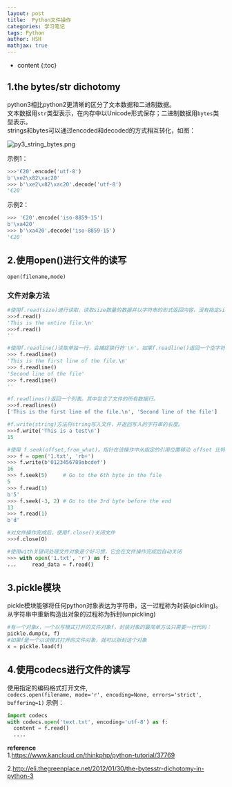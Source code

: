 ```yaml
---
layout: post
title:  Python文件操作
categories: 学习笔记
tags: Python
author: HSH
mathjax: true
---
```


* content
{:toc}




## 1.the bytes/str dichotomy
python3相比python2更清晰的区分了文本数据和二进制数据。  
文本数据用`str`类型表示，在内存中以Unicode形式保存；二进制数据用`bytes`类型表示。  
strings和bytes可以通过encoded和decoded的方式相互转化，如图：  

![py3_string_bytes.png](http://octtw77pk.bkt.clouddn.com//public/upload/py3_string_bytes.png)

示例1：  

```python
>>>'€20'.encode('utf-8')
b'\xe2\x82\xac20'
>>> b'\xe2\x82\xac20'.decode('utf-8')
'€20'
```    

示例2：  

```python
>>> '€20'.encode('iso-8859-15')
b'\xa420'
>>> b'\xa420'.decode('iso-8859-15')
'€20'
```  

## 2.使用open()进行文件的读写

`open(filename,mode)`

### 文件对象方法

```python
#使用f.read(size)进行读取，读取size数量的数据并以字符串的形式返回内容，没有指定size或为负数，则读取整个文件。如何到了文件末尾，f.read()返回一个空字符串
>>>f.read()
'This is the entire file.\n'
>>>f.read()
''
```


```python
#使用f.readline()读取单独一行，会捕捉换行符'\n'。如果f.readline()返回一个空字符串，则代表到达了文件末尾。
>>> f.readline()
'This is the first line of the file.\n'
>>> f.readline()
'Second line of the file'
>>> f.readline()
''
```


```python
#f.readlines()返回一个列表。其中包含了文件的所有数据行。
>>>f.readlines()
['This is the first line of the file.\n', 'Second line of the file']
```


```python
#f.write(string)方法将string写入文件，并返回写入的字符串的长度。
>>>f.write('This is a test\n')
15
```


```python
#使用 f.seek(offset,from_what)。指针在该操作中从指定的引用位置移动 offset 比特，引用位置由 from_what 参数指定。 from_what 值为 0 表示自文件起始处开始，1 表示自当前文件指针位置开始，2 表示自文件末尾开始。from_what 可以忽略，其默认值为零，此时从文件头开始。
>>> f = open('1.txt', 'rb+')
>>> f.write(b'0123456789abcdef')
16
>>> f.seek(5)     # Go to the 6th byte in the file
5
>>> f.read(1)
b'5'
>>> f.seek(-3, 2) # Go to the 3rd byte before the end
13
>>> f.read(1)
b'd'
```

```python
#对文件操作完成后，使用f.close()关闭文件
>>>f.close(O)

#使用with关键词处理文件对象是个好习惯，它会在文件操作完成后自动关闭
>>> with open('1.txt', 'r') as f:
...     read_data = f.read()
```

## 3.pickle模块
pickle模块能够将任何python对象表达为字符串，这一过程称为封装(pickling)。从字符串中重新构造出对象的过程称为拆封(unpickling)  

```python
#有一个对象x，一个以写模式打开的文件对象f，封装对象的最简单方法只需要一行代码：
pickle.dump(x, f)
#如果f是一个以读模式打开的文件对象，就可以拆封这个对象
x = pickle.load(f)
```

## 4.使用codecs进行文件的读写
使用指定的编码格式打开文件,  
`codecs.open(filename, mode='r', encoding=None, errors='strict', buffering=1)`
示例：  

```python
import codecs
with codecs.open('text.txt', encoding='utf-8') as f:
  content = f.read()
  ....
```


**reference**  
1.https://www.kancloud.cn/thinkphp/python-tutorial/37769  

2.http://eli.thegreenplace.net/2012/01/30/the-bytesstr-dichotomy-in-python-3

